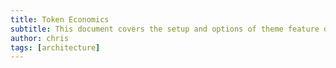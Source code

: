 ```yaml
---
title: Token Economics
subtitle: This document covers the setup and options of theme feature described in the doc title
author: chris
tags: [architecture]
---
```


